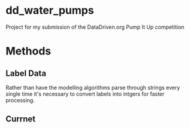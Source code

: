 # dd_water_pumps
Project for my submission of the DataDriven.org Pump It Up competition

# Methods

## Label Data ##

Rather than have the modelling algorithms parse through strings every single time it's necessary to convert labels into intgers for faster processing.

## Currnet 